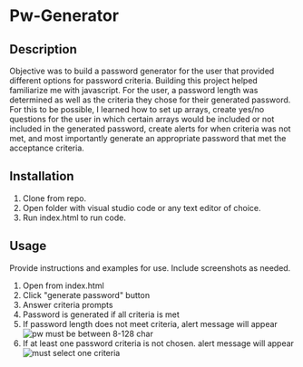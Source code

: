 # Pw-Generator

## Description

Objective was to build a password generator for the user that provided different options for password criteria. Building this project helped familiarize me with javascript. For the user, a password length was determined as well as the criteria they chose for their generated password. For this to be possible, I learned how to set up arrays, create yes/no questions for the user in which certain arrays would be included or not included in the generated password, create alerts for when criteria was not met, and most importantly generate an appropriate password that met the acceptance criteria. 

## Installation

1. Clone from repo.
2. Open folder with visual studio code or any text editor of choice.
3. Run index.html to run code.


## Usage

Provide instructions and examples for use. Include screenshots as needed.

1. Open from index.html
2. Click "generate password" button
3. Answer criteria prompts
4. Password is generated if all criteria is met
5. If password length does not meet criteria, alert message will appear
![pw must be between 8-128 char](https://github.com/lndvng/pw-generator/assets/141216114/79299c11-b11a-4343-bc39-5d1669eb3293)
6. If at least one password criteria is not chosen. alert message will appear
![must select one criteria](https://github.com/lndvng/pw-generator/assets/141216114/5264bd11-8094-4e7f-b2dd-44d331c1c24e)
